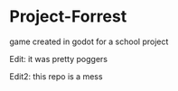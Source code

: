 # Project-Forrest
game created in godot for a school project

Edit: it was pretty poggers

Edit2: this repo is a mess
